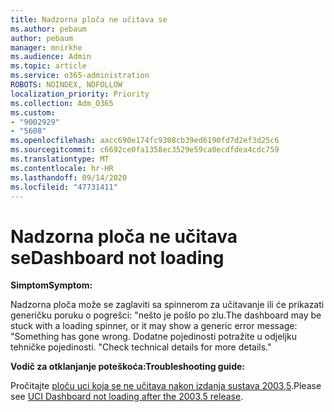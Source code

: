 ```yaml
---
title: Nadzorna ploča ne učitava se
ms.author: pebaum
author: pebaum
manager: mnirkhe
ms.audience: Admin
ms.topic: article
ms.service: o365-administration
ROBOTS: NOINDEX, NOFOLLOW
localization_priority: Priority
ms.collection: Adm_O365
ms.custom:
- "9002929"
- "5608"
ms.openlocfilehash: aacc690e174fc9308cb39ed6190fd7d2ef3d25c6
ms.sourcegitcommit: c6692ce0fa1358ec3529e59ca0ecdfdea4cdc759
ms.translationtype: MT
ms.contentlocale: hr-HR
ms.lasthandoff: 09/14/2020
ms.locfileid: "47731411"
---
```

# <a name="dashboard-not-loading"></a><span data-ttu-id="43fef-102">Nadzorna ploča ne učitava se</span><span class="sxs-lookup"><span data-stu-id="43fef-102">Dashboard not loading</span></span>

<span data-ttu-id="43fef-103">**Simptom**</span><span class="sxs-lookup"><span data-stu-id="43fef-103">**Symptom:**</span></span>

<span data-ttu-id="43fef-104">Nadzorna ploča može se zaglaviti sa spinnerom za učitavanje ili će prikazati generičku poruku o pogrešci: "nešto je pošlo po zlu.</span><span class="sxs-lookup"><span data-stu-id="43fef-104">The dashboard may be stuck with a loading spinner, or it may show a generic error message: "Something has gone wrong.</span></span> <span data-ttu-id="43fef-105">Dodatne pojedinosti potražite u odjeljku tehničke pojedinosti. "</span><span class="sxs-lookup"><span data-stu-id="43fef-105">Check technical details for more details."</span></span>

<span data-ttu-id="43fef-106">**Vodič za otklanjanje poteškoća:**</span><span class="sxs-lookup"><span data-stu-id="43fef-106">**Troubleshooting guide:**</span></span>

<span data-ttu-id="43fef-107">Pročitajte [ploču uci koja se ne učitava nakon izdanja sustava 2003,5](https://support.microsoft.com/help/4558635/uci-dashboard-not-loading-after-the-2003-5-release).</span><span class="sxs-lookup"><span data-stu-id="43fef-107">Please see [UCI Dashboard not loading after the 2003.5 release](https://support.microsoft.com/help/4558635/uci-dashboard-not-loading-after-the-2003-5-release).</span></span>
